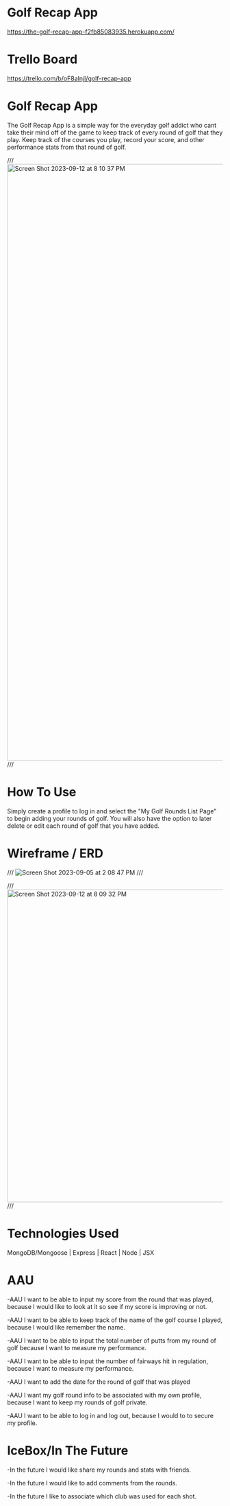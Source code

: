 # Golf Recap App

https://the-golf-recap-app-f2fb85083935.herokuapp.com/

# Trello Board

https://trello.com/b/oF8alnjI/golf-recap-app

# Golf Recap App

The Golf Recap App is a simple way for the everyday golf addict who cant take their mind off of the game to keep track of every round of golf that they play. Keep track of the courses you play, record your score, and other performance stats from that round of golf.

///
<img width="1391" alt="Screen Shot 2023-09-12 at 8 10 37 PM" src="https://github.com/Rodneyg3220/Golf-Recap-App/assets/137218767/c2dabaff-3c01-4225-8614-7475e84dfb16">
///


# How To Use

Simply create a profile to log in and select the "My Golf Rounds List Page" to begin adding your rounds of golf. You will also have the option to later delete or edit each round of golf that you have added.

# Wireframe / ERD

///
![Screen Shot 2023-09-05 at 2 08 47 PM](https://github.com/Rodneyg3220/Golf-Recap-App/assets/137218767/4ed3f0f9-9763-42e1-99af-c0b0dad28de5)
///

///
<img width="729" alt="Screen Shot 2023-09-12 at 8 09 32 PM" src="https://github.com/Rodneyg3220/Golf-Recap-App/assets/137218767/154d5542-0f72-4aff-8955-e6c0232a4948">
///


# Technologies Used

MongoDB/Mongoose | Express | React | Node | JSX

# AAU

-AAU I want to be able to input my score from the round that was played, because I would like to look at it so see if my score is improving or not.

-AAU I want to be able to keep track of the name of the golf course I played, because I would like remember the name.

-AAU I want to be able to input the total number of putts from my round of golf because I want to measure my performance.

-AAU I want to be able to input the number of fairways hit in regulation, because I want to measure my performance.

-AAU I want to add the date for the round of golf that was played

-AAU I want my golf round info to be associated with my own profile, because I want to keep my rounds of golf private.

-AAU I want to be able to log in and log out, because I would to to secure my profile.

# IceBox/In The Future

-In the future I would like share my rounds and stats with friends.

-In the future I would like to add comments from the rounds.

-In the future I like to associate which club was used for each shot.
